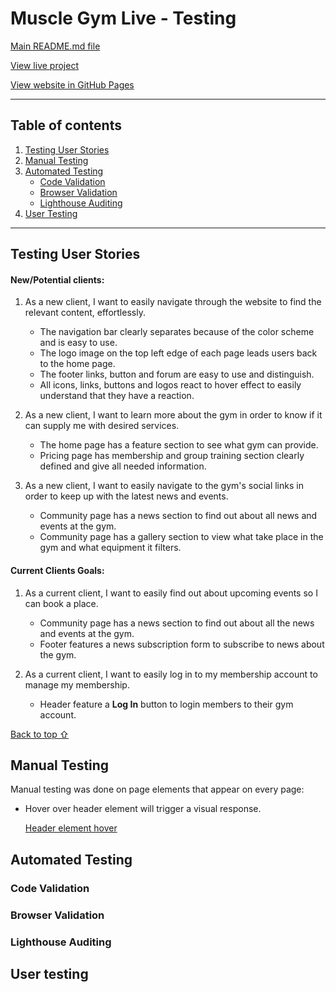 # Muscle Gym Live - Testing 

[Main README.md file](/README.md)

[View live project](https://perkunaskf.github.io/muscle-gym/index.html)

[View website in GitHub Pages](https://github.com/PerkunasKF/muscle-gym)

***
## Table of contents
1. [Testing User Stories](#Testing-User-Stories)
2. [Manual Testing](#Manual-Testing)
3. [Automated Testing](#Automated-Testing) 
     - [Code Validation](#Code-Validation)
     - [Browser Validation](#Browser-Validation)
     - [Lighthouse Auditing](#Lighthouse-Auditing)
4. [User Testing](#User-Testing)


***

## Testing User Stories

#### New/Potential clients:
1. As a new client, I want to easily navigate through the website to find the relevant content, effortlessly.

     - The navigation bar clearly separates because of the color scheme and is easy to use.
     - The logo image on the top left edge of each page leads users back to the home page.
     - The footer links, button and forum are easy to use and distinguish.
     - All icons, links, buttons and logos react to hover effect to easily understand that they have a reaction.

2. As a new client, I want to learn more about the gym in order to know if it can supply me with desired services.

     - The home page has a feature section to see what gym can provide.
     - Pricing page has membership and group training section clearly defined and give all needed information.


3. As a new client, I want to easily navigate to the gym's social links in order to keep up with the latest news and events.

     - Community page has a news section to find out about all news and events at the gym.
     - Community page has a gallery section to view what take place in the gym and what equipment it filters.

#### Current Clients Goals:
1. As a current client, I want to easily find out about upcoming events so I can book a place.

     - Community page has a news section to find out about all the news and events at the gym.
     - Footer features a news subscription form to subscribe to news about the gym.

2. As a current client, I want to easily log in to my membership account to manage my membership.

     - Header feature a **Log In** button to login members to their gym account.

[Back to top ⇧](#Muscle-Gym)

## Manual Testing
Manual testing was done on page elements that appear on every page:

- Hover over header element will trigger a visual response.

     [Header element hover](asset/testin/MS-1_header-hover.gif)

## Automated Testing

### Code Validation

### Browser Validation

### Lighthouse Auditing

## User testing 
